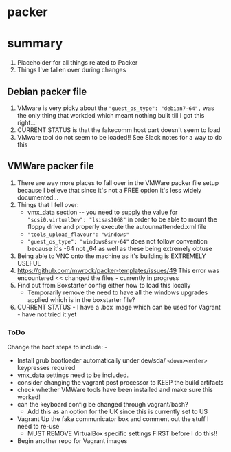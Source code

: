 # packer

# summary

1. Placeholder for all things related to Packer
2. Things I've fallen over during changes

## Debian packer file

1. VMware is very picky about the `"guest_os_type": "debian7-64",` was the only thing that workded which meant nothing built till I got this right...
2. CURRENT STATUS is that the fakecomm host part doesn't seem to load
3. VMware tool do not seem to be loaded!! See Slack notes for a way to do this

## VMWare packer file

1. There are way more places to fall over in the VMWare packer file setup because I believe that since it's not a FREE option it's less widely documented...
2. Things that I fell over:
    * vmx_data section -- you need to supply the value for `"scsi0.virtualDev": "lsisas1068"` in order to be able to mount the floppy drive and properly execute the autounnattended.xml file
    * `"tools_upload_flavour": "windows"` 
    * `"guest_os_type": "windows8srv-64"` does not follow convention because it's -64 not _64 as well as these being extremely obtuse
3. Being able to VNC onto the machine as it's building is EXTREMELY USEFUL
4. https://github.com/mwrock/packer-templates/issues/49 This error was encountered << changed the files - currently in progress
5. Find out from Boxstarter config either how to load this locally
    * Temporarily remove the need to have all the windows upgrades applied which is in the boxstarter file?
6. CURRENT STATUS - I have a .box image which can be used for Vagrant - have not tried it yet

### ToDo

Change the boot steps to include: -

* Install grub bootloader automatically under dev/sda/ `<down><enter>` keypresses required
* vmx_data settings need to be included.
* consider changing the vagrant post processor to KEEP the build artifacts
* check whether VMWare tools have been installed and make sure this worked!
* can the keyboard config be changed through vagrant/bash? 
    * Add this as an option for the UK since this is currently set to US
* Vagrant Up the fake communicator box and comment out the stuff I need to re-use
    * MUST REMOVE VirtualBox specific settings FIRST before I do this!!
* Begin another repo for Vagrant images
